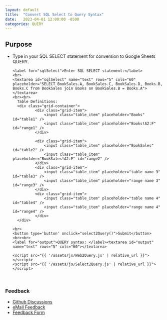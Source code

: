 ```yaml
---
layout: default
title:  "Convert SQL Select to Query Syntax"
date:   2023-04-01 12:00:00 -0500
categories: QUERY
---
```


## Purpose

* Type in your SQL SELECT statement for conversion to Google Sheets QUERY.


    <form>
      <link rel="stylesheet" href="{{ '/css/demmings.css' | relative_url }}">

      <label for="sqlSelect">Enter SQL SELECT statement:</label>
      <br>
      <textarea id="sqlSelect" name="text" rows="5" cols="60" placeholder="SELECT BookSales.A, BookSales.C, BookSales.D, Books.B, Books.C from BookSales join Books on BookSales.B = Books.A"></textarea>
      <br><br>
        Table Definitions:
        <div class="grid-container">
                <div class="grid-item">
                    <input class="table_item" placeholder="Books" id="table1" />
                    <input class="table_item" placeholder="Books!A2:F" id="range1" />
                </div>
                
                <div class="grid-item">
                    <input class="table_item" placeholder="BookSales" id="table2" />
                    <input class="table_item" placeholder="BookSales!A2:F" id="range2" />
                </div>  
                <div class="grid-item">
                    <input class="table_item" placeholder="table name 3" id="table3" />
                    <input class="table_item" placeholder="range name 3" id="range3" />
                </div>
                <div class="grid-item">
                    <input class="table_item" placeholder="table name 4" id="table4" />
                    <input class="table_item" placeholder="range name 4" id="range4" />
                </div>
        </div>

      <br>
      <button type='button' onclick="select2Query()">Submit</button>
      <br><br>
      <label for="output">QUERY syntax: </label><textarea id="output" name="text" rows="5" cols="60"></textarea>

      <script src="{{ '/assets/js/Web2Query.js' | relative_url }}"></script>
      <script src="{{ '/assets/js/Select2Query.js' | relative_url }}"></script>
    </form>

<br>

### Feedback

* <a href="https://github.com/demmings/Select2Query/discussions">Github Discussions</a>
* <a href="mailto:gsSQLinfo@gmail.com">eMail Feedback</a>
* [Feedback Form](/notes/select2queryfeedback.html)

